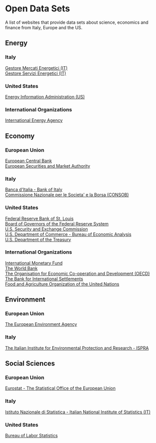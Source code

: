Open Data Sets
==============
A list of websites that provide data sets about science, economics and finance
from Italy, Europe and the US.

## Energy
### Italy
[Gestore Mercati Energetici (IT)](https://www.mercatoelettrico.org/It/default.aspx)  
[Gestore Servizi Energetici (IT)](https://gse.it/)    

### United States
[Energy Information Administration (US)](https://www.eia.gov/)  

### International Organizations
[International Energy Agency](https://www.iea.org/)  

## Economy
### European Union
[European Central Bank](https://www.ecb.europa.eu/home/html/index.en.html)  
[European Securities and Market Authority](https://www.esma.europa.eu/)  

### Italy
[Banca d'Italia - Bank of Italy](https://www.bancaditalia.it/)  
[Commissione Nazionale per le Societa' e la Borsa (CONSOB)](https://www.consob.it/)  

### United States
[Federal Reserve Bank of St. Louis](https://fred.stlouisfed.org/)  
[Board of Governors of the Federal Reserve System](https://www.federalreserve.gov/)  
[U.S. Security and Exchange Commission](https://www.sec.gov/)  
[U.S. Department of Commerce - Bureau of Economic Analysis](https://www.bea.gov/)  
[U.S. Department of the Treasury](https://home.treasury.gov/)  

### International Organizations
[International Monetary Fund](https://www.imf.org/en/Home)  
[The World Bank](https://www.worldbank.org/en/home)  
[The Organisation for Economic Co-operation and Development (OECD)](https://www.oecd.org/)  
[The Bank for International Settlements](https://www.bis.org/)  
[Food and Agriculture Organization of the United Nations](https://www.fao.org/)  

## Environment
### European Union
[The European Environment Agency](https://www.eea.europa.eu/)  

### Italy
[The Italian Institute for Environmental Protection and Research - ISPRA](https://www.isprambiente.gov.it/en)  

## Social Sciences
### European Union
[Eurostat - The Statistical Office of the European Union](https://ec.europa.eu/eurostat)  

### Italy
[Istituto Nazionale di Statistica - Italian National Institute of Statistics (IT)](https://www.istat.it/en/)  

### United States
[Bureau of Labor Statistics](https://www.bls.gov/)  
